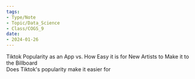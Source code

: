 ```yaml
---
tags:
- Type/Note
- Topic/Data_Science
- Class/COGS_9
date:
- 2024-01-26
---
```

Tiktok Popularity as an App vs. How Easy it is for New Artists to Make it to the Billboard  
Does Tiktok's popularity make it easier for  
